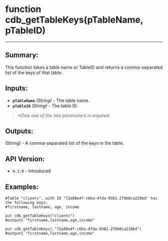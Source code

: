 # function cdb_getTableKeys(pTableName, pTableID)
---

## Summary:
This function takes a table name or TableID and returns a comma-separated list of the keys of that table.

## Inputs:
* **`pTableName`** *(String)* - The table name.
* **`pTableID`** *(String)* - The table ID.

> _*Only one of the two parameters is required._

## Outputs:
(String) - A comma-separated list of the keys in the table.

## API Version:
* `0.3.0` - Introduced

## Examples:
```
#Table "clients", with ID "72a88e4f-c6ba-4fda-9381-2f0b0ca220bd" has the following keys:
#firstname, lastname, age, income
    
put cdb_getTableKeys("clients")
#outputs "firstname,lastname,age,income"

put cdb_getTableKeys(,"72a88e4f-c6ba-4fda-9381-2f0b0ca220bd")
#outputs "firstname,lastname,age,income"
``` 